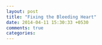 ```yaml
---
layout: post
title: "Fixing the Bleeding Heart"
date: 2014-04-11 15:30:33 +0530
comments: true
categories: 
---
```

